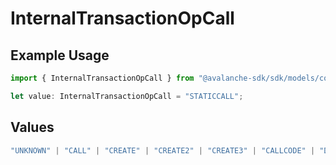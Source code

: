 # InternalTransactionOpCall

## Example Usage

```typescript
import { InternalTransactionOpCall } from "@avalanche-sdk/sdk/models/components";

let value: InternalTransactionOpCall = "STATICCALL";
```

## Values

```typescript
"UNKNOWN" | "CALL" | "CREATE" | "CREATE2" | "CREATE3" | "CALLCODE" | "DELEGATECALL" | "STATICCALL"
```